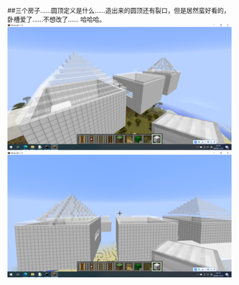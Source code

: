 ##三个房子……圆顶定义是什么……造出来的圆顶还有裂口，但是居然蛮好看的，卧槽爱了……不想改了……
哈哈哈。
![alt text](https://github.com/ophwsjtu18/ohw20f/blob/main/chenxuetao/20201118assignment/%E5%B1%8F%E5%B9%95%E6%88%AA%E5%9B%BE(570).png "三个房子")
![alt text](https://github.com/ophwsjtu18/ohw20f/blob/main/chenxuetao/20201118assignment/%E5%B1%8F%E5%B9%95%E6%88%AA%E5%9B%BE(571).png "圆顶……")
